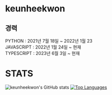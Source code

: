 # keunheekwon

## 경력
PYTHON : 2021년 7월 18일 ~ 2022년 1월 23<br/>
JAVASCRIPT : 2022년 1월 24일 ~ 현재<br/>
TYPESCRIPT : 2023년 6월 3일 ~ 현재



# STATS

![keunheekwon's GitHub stats](https://github-readme-stats.vercel.app/api?username=keunheekwon&show_icons=true)
[![Top Languages](https://github-readme-stats.vercel.app/api/top-langs/?username=keunheekwon&layout=compact)](https://github.com/keunheekwon/github-readme-stats)
